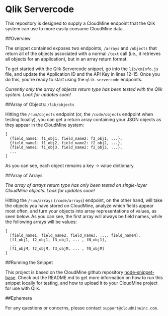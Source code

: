 # Qlik Servercode

This repository is designed to supply a CloudMine endpoint that the Qlik system can use to more easily consume CloudMine data.

##Overview

The snippet contained exposes two endpoints, `/arrays` and `/objects` that return all of the objects associated with a normal `/text` call (i.e., it retrieves all objects for an application), but in an array return format.

To get started with the Qlik Servercode snippet, go into the `lib/cmInfo.js` file, and update the Application ID and the API Key in lines 12-15. Once you do this, you're ready to start using the `qlik-servercode` endpoints.

*Currently only the array of objects return type has been tested with the Qlik system. Look for updates soon!*

##Array of Objects: `/lib/objects`

Hitting the `/run/objects` endpoint (or, the `/code/objects` endpoint when testing lcoally), you can get a return array containing your JSON objects as they appear in the CloudMine system:

```
[
  {field_name1: f1_obj1, field_name2: f2_obj1, ...},  
  {field_name1: f1_obj2, field_name2: f2_obj2, ...},
  {field_name1: f1_obj3, field_name2: f2_obj3, ...},
  ...
]
```

As you can see, each object remains a key -> value dictionary.

##Array of Arrays

*The array of arrays return type has only been tested on single-layer CloudMine objects. Look for updates soon!*

Hitting the `/run/arrays` (`/code/arrays`) endpoint, on the other hand, will take the objects you have stored on CloudMine, analyze which fields appear most often, and turn your objects into array representations of values, as seen below. As you can see, the first array will always be field names, while the following arrays will be values:

```
[
  [field_name1, field_name2, field_name3, ..., field_nameN],
  [f1_obj1, f2_obj1, f3_obj1, ... , fN_obj1],
  ...
  [f1_objM, f2_objM, f3_objM, ... , fN_objM]
]
```

##Running the Snippet

This project is based on the CloudMine github repository [node-snippet-base](https://github.com/cloudmine/node-snippet-base). Check out the README.md to get more information on how to run this snippet locally for testing, and how to upload it to your CloudMine project for use with Qlik.

##Ephemera

For any questions or concerns, please contact `support@cloudmineinc.com`.
